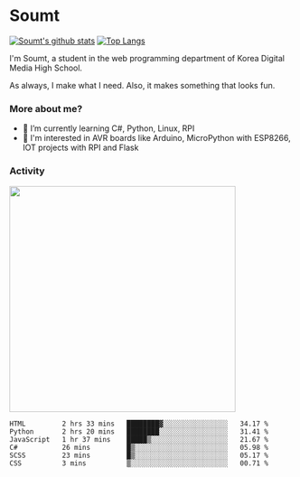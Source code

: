 # Soumt
[![Soumt's github stats](https://github-readme-stats.vercel.app/api?username=soumt-r)](https://github.com/anuraghazra/github-readme-stats)
[![Top Langs](https://github-readme-stats.vercel.app/api/top-langs/?username=soumt-r&layout=compact)](https://github.com/anuraghazra/github-readme-stats)

I'm Soumt, a student in the web programming department of Korea Digital Media High School.

As always, I make what I need. Also, it makes something that looks fun.

### More about me?
- 🌱 I’m currently learning C#, Python, Linux, RPI
- :pushpin: I'm interested in AVR boards like Arduino, MicroPython with ESP8266, IOT projects with RPI and Flask


### Activity
<img height="400" img src="https://wakatime.com/share/@soumt_r/0e4d0df5-374b-4c75-8ddb-57d54d739f69.svg"></img>

<!--START_SECTION:waka-->

```text
HTML         2 hrs 33 mins   ████████▓░░░░░░░░░░░░░░░░   34.17 %
Python       2 hrs 20 mins   ████████░░░░░░░░░░░░░░░░░   31.41 %
JavaScript   1 hr 37 mins    █████▒░░░░░░░░░░░░░░░░░░░   21.67 %
C#           26 mins         █▒░░░░░░░░░░░░░░░░░░░░░░░   05.98 %
SCSS         23 mins         █▒░░░░░░░░░░░░░░░░░░░░░░░   05.17 %
CSS          3 mins          ▒░░░░░░░░░░░░░░░░░░░░░░░░   00.71 %
```

<!--END_SECTION:waka-->

